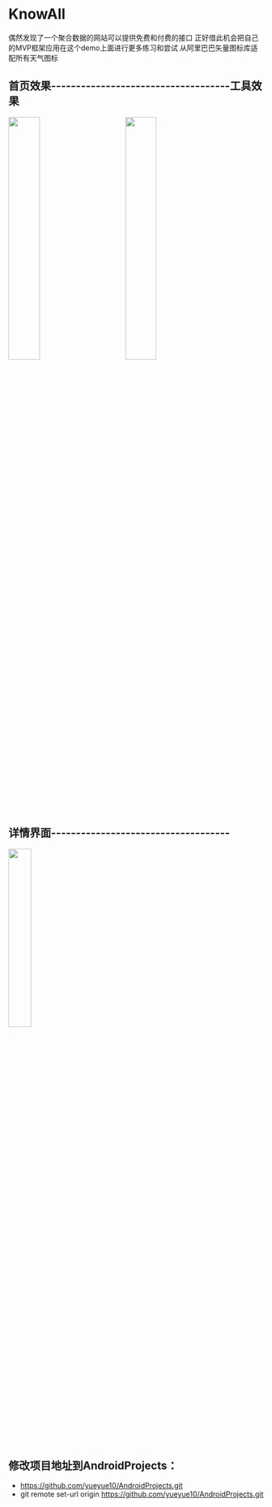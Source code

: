 # KnowAll

偶然发现了一个聚合数据的网站可以提供免费和付费的接口
正好借此机会把自己的MVP框架应用在这个demo上面进行更多练习和尝试
从阿里巴巴矢量图标库适配所有天气图标

<div>
<h2>首页效果------------------------------------工具效果</h2>
<img src="https://github.com/yueyue10/KnowAll/blob/master/doc/pic_home.jpg?raw=true" width="35%"  />
<img src="https://github.com/yueyue10/KnowAll/blob/master/doc/pic_tools.jpg?raw=true" width="35%" style="margin-left:10% " />
</div>

<div>
<h2>详情界面------------------------------------</h2>
<img src="https://github.com/yueyue10/KnowAll/blob/master/doc/pic_details.png?raw=true" width="30%"  />
</div>


修改项目地址到AndroidProjects：
---
* https://github.com/yueyue10/AndroidProjects.git
* git remote set-url origin https://github.com/yueyue10/AndroidProjects.git